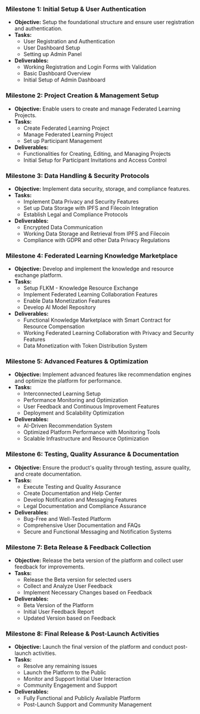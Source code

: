 ### **Milestone 1: Initial Setup & User Authentication**
- **Objective:** Setup the foundational structure and ensure user registration and authentication.
- **Tasks:**
   - User Registration and Authentication
   - User Dashboard Setup
   - Setting up Admin Panel
- **Deliverables:** 
   - Working Registration and Login Forms with Validation
   - Basic Dashboard Overview
   - Initial Setup of Admin Dashboard

### **Milestone 2: Project Creation & Management Setup**
- **Objective:** Enable users to create and manage Federated Learning Projects.
- **Tasks:**
   - Create Federated Learning Project
   - Manage Federated Learning Project
   - Set up Participant Management
- **Deliverables:**
   - Functionalities for Creating, Editing, and Managing Projects
   - Initial Setup for Participant Invitations and Access Control

### **Milestone 3: Data Handling & Security Protocols**
- **Objective:** Implement data security, storage, and compliance features.
- **Tasks:**
   - Implement Data Privacy and Security Features
   - Set up Data Storage with IPFS and Filecoin Integration
   - Establish Legal and Compliance Protocols
- **Deliverables:**
   - Encrypted Data Communication
   - Working Data Storage and Retrieval from IPFS and Filecoin
   - Compliance with GDPR and other Data Privacy Regulations

### **Milestone 4: Federated Learning Knowledge Marketplace**
- **Objective:** Develop and implement the knowledge and resource exchange platform.
- **Tasks:**
   - Setup FLKM - Knowledge Resource Exchange
   - Implement Federated Learning Collaboration Features
   - Enable Data Monetization Features
   - Develop AI Model Repository
- **Deliverables:**
   - Functional Knowledge Marketplace with Smart Contract for Resource Compensation
   - Working Federated Learning Collaboration with Privacy and Security Features
   - Data Monetization with Token Distribution System

### **Milestone 5: Advanced Features & Optimization**
- **Objective:** Implement advanced features like recommendation engines and optimize the platform for performance.
- **Tasks:**
   - Interconnected Learning Setup
   - Performance Monitoring and Optimization
   - User Feedback and Continuous Improvement Features
   - Deployment and Scalability Optimization
- **Deliverables:**
   - AI-Driven Recommendation System
   - Optimized Platform Performance with Monitoring Tools
   - Scalable Infrastructure and Resource Optimization

### **Milestone 6: Testing, Quality Assurance & Documentation**
- **Objective:** Ensure the product's quality through testing, assure quality, and create documentation.
- **Tasks:**
   - Execute Testing and Quality Assurance
   - Create Documentation and Help Center
   - Develop Notification and Messaging Features
   - Legal Documentation and Compliance Assurance
- **Deliverables:**
   - Bug-Free and Well-Tested Platform
   - Comprehensive User Documentation and FAQs
   - Secure and Functional Messaging and Notification Systems

### **Milestone 7: Beta Release & Feedback Collection**
- **Objective:** Release the beta version of the platform and collect user feedback for improvements.
- **Tasks:**
   - Release the Beta version for selected users
   - Collect and Analyze User Feedback
   - Implement Necessary Changes based on Feedback
- **Deliverables:**
   - Beta Version of the Platform
   - Initial User Feedback Report
   - Updated Version based on Feedback

### **Milestone 8: Final Release & Post-Launch Activities**
- **Objective:** Launch the final version of the platform and conduct post-launch activities.
- **Tasks:**
   - Resolve any remaining issues
   - Launch the Platform to the Public
   - Monitor and Support Initial User Interaction
   - Community Engagement and Support
- **Deliverables:**
   - Fully Functional and Publicly Available Platform
   - Post-Launch Support and Community Management
